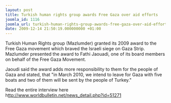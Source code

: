 ```yaml
---
layout: post
title: Turkish human rights group awards Free Gaza over aid efforts
joomla_id: 1116
joomla_url: turkish-human-rights-group-awards-free-gaza-over-aid-efforts
date: 2009-12-14 21:50:19.000000000 +01:00
---
```

<p>Turkish Human Rights group (Mazlumder) granted its 2009 award to the Free Gaza movement which braved the Israeli siege on Gaza Strip. Mazlumder presented the award to Fathi Jaouadi, one of its board members on behalf of the Free Gaza Movement.</p>
<p>Jaoudi said the award adds more responsibility to them for the people of Gaza and stated, that "in March 2010, we intend to leave for Gaza with five boats and two of them will be sent by the people of Turkey."</p>
<p>Read the entire interview here h<a href="ttp://www.worldbulletin.net/news_detail.php?id=51271">ttp://www.worldbulletin.net/news_detail.php?id=51271</a></p>
<p> </p>
<p> </p>
